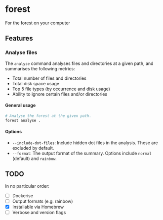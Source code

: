 # forest
For the forest on your computer

## Features

### Analyse files

The `analyse` command analyses files and directories at a given path, and summarises the following
metrics:
* Total number of files and directories
* Total disk space usage
* Top 5 file types (by occurrence and disk usage)
* Ability to ignore certain files and/or directories

#### General usage

```bash
# Analyse the forest at the given path.
forest analyse .
```

#### Options

* `--include-dot-files`: Include hidden dot files in the analysis. These are excluded by default.
* `--format`: The output format of the summary. Options include `normal` (default) and `rainbow`.

## TODO

In no particular order:

- [ ] Dockerise
- [ ] Output formats (e.g. rainbow)
- [x] Installable via Homebrew
- [ ] Verbose and version flags
